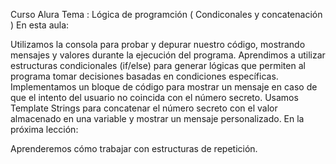 Curso Alura 
Tema : Lógica de programción ( Condiconales y concatenación ) 
En esta aula:

Utilizamos la consola para probar y depurar nuestro código, mostrando mensajes y valores durante la ejecución del programa.
Aprendimos a utilizar estructuras condicionales (if/else) para generar lógicas que permiten al programa tomar decisiones basadas en condiciones específicas.
Implementamos un bloque de código para mostrar un mensaje en caso de que el intento del usuario no coincida con el número secreto.
Usamos Template Strings para concatenar el número secreto con el valor almacenado en una variable y mostrar un mensaje personalizado.
En la próxima lección:

Aprenderemos cómo trabajar con estructuras de repetición.
